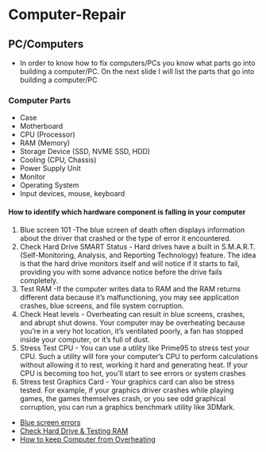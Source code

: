 # Computer-Repair
## PC/Computers
- In order to know how to fix computers/PCs you know what parts go into building a computer/PC. On the next slide I will list the parts that go into building a computer/PC
### Computer Parts
- Case
- Motherboard
- CPU (Processor)
- RAM (Memory)
- Storage Device (SSD, NVME SSD, HDD)
- Cooling (CPU, Chassis)
- Power Supply Unit
- Monitor
- Operating System
- Input devices, mouse, keyboard
#### How to identify which hardware component is falling in your computer 
1. Blue screen 101 -The blue screen of death often displays information about the driver that crashed or the type of error it encountered.
2. Check Hard Drive SMART Status - Hard drives have a built in S.M.A.R.T. (Self-Monitoring, Analysis, and Reporting Technology) feature. The idea is that the hard drive monitors itself and will notice if it starts to fail, providing you with some advance notice before the drive fails completely.
3. Test RAM -If the computer writes data to RAM and the RAM returns different data because it’s malfunctioning, you may see application crashes, blue screens, and file system corruption.
4. Check  Heat levels - Overheating can result in blue screens, crashes, and abrupt shut downs. Your computer may be overheating because you’re in a very hot location, it’s ventilated poorly, a fan has stopped inside your computer, or it’s full of dust.
5. Stress Test CPU - You can use a utility like Prime95 to stress test your CPU. Such a utility will fore your computer’s CPU to perform calculations without allowing it to rest, working it hard and generating heat. If your CPU is becoming too hot, you’ll start to see errors or system crashes
6. Stress test Graphics Card - Your graphics card can also be stress tested. For example, if your graphics driver crashes while playing games, the games themselves crash, or you see odd graphical corruption, you can run a graphics benchmark utility like 3DMark.
- [Blue screen errors](https://youtu.be/oUN4nHN9R-I)
- [Check Hard Drive & Testing RAM](https://youtu.be/o2K-p1YcP9Q)
- [How to keep Computer from Overheating](https://youtu.be/LzzlC43cNAU)
